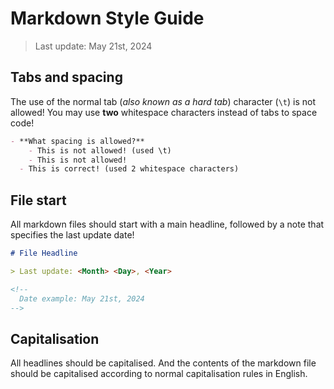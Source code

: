 # Markdown Style Guide

> Last update: May 21st, 2024

## Tabs and spacing

The use of the normal tab (*also known as a hard tab*) character (`\t`) is not allowed! You may use **two** whitespace characters instead of tabs to space code!


```md
- **What spacing is allowed?**
	- This is not allowed! (used \t)
    - This is not allowed!
  - This is correct! (used 2 whitespace characters)
```

## File start

All markdown files should start with a main headline, followed by a note that specifies the last update date!

```md
# File Headline

> Last update: <Month> <Day>, <Year>

<!--
  Date example: May 21st, 2024
-->
```

## Capitalisation

All headlines should be capitalised. And the contents of the markdown file should be capitalised according to normal capitalisation rules in English.
